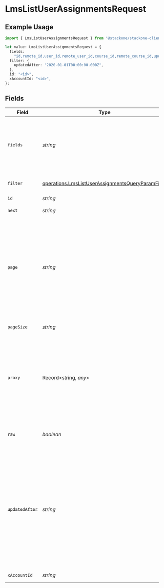# LmsListUserAssignmentsRequest

## Example Usage

```typescript
import { LmsListUserAssignmentsRequest } from "@stackone/stackone-client-ts/sdk/models/operations";

let value: LmsListUserAssignmentsRequest = {
  fields:
    "id,remote_id,user_id,remote_user_id,course_id,remote_course_id,updated_at,created_at,due_date,status,progress,learning_object_type,learning_object_id,remote_learning_object_id,learning_object_external_reference",
  filter: {
    updatedAfter: "2020-01-01T00:00:00.000Z",
  },
  id: "<id>",
  xAccountId: "<id>",
};
```

## Fields

| Field                                                                                                                                                                                                              | Type                                                                                                                                                                                                               | Required                                                                                                                                                                                                           | Description                                                                                                                                                                                                        | Example                                                                                                                                                                                                            |
| ------------------------------------------------------------------------------------------------------------------------------------------------------------------------------------------------------------------ | ------------------------------------------------------------------------------------------------------------------------------------------------------------------------------------------------------------------ | ------------------------------------------------------------------------------------------------------------------------------------------------------------------------------------------------------------------ | ------------------------------------------------------------------------------------------------------------------------------------------------------------------------------------------------------------------ | ------------------------------------------------------------------------------------------------------------------------------------------------------------------------------------------------------------------ |
| `fields`                                                                                                                                                                                                           | *string*                                                                                                                                                                                                           | :heavy_minus_sign:                                                                                                                                                                                                 | The comma separated list of fields that will be returned in the response (if empty, all fields are returned)                                                                                                       | id,remote_id,user_id,remote_user_id,course_id,remote_course_id,updated_at,created_at,due_date,status,progress,learning_object_type,learning_object_id,remote_learning_object_id,learning_object_external_reference |
| `filter`                                                                                                                                                                                                           | [operations.LmsListUserAssignmentsQueryParamFilter](../../../sdk/models/operations/lmslistuserassignmentsqueryparamfilter.md)                                                                                      | :heavy_minus_sign:                                                                                                                                                                                                 | LMS Assignment Filter                                                                                                                                                                                              |                                                                                                                                                                                                                    |
| `id`                                                                                                                                                                                                               | *string*                                                                                                                                                                                                           | :heavy_check_mark:                                                                                                                                                                                                 | N/A                                                                                                                                                                                                                |                                                                                                                                                                                                                    |
| `next`                                                                                                                                                                                                             | *string*                                                                                                                                                                                                           | :heavy_minus_sign:                                                                                                                                                                                                 | The unified cursor                                                                                                                                                                                                 |                                                                                                                                                                                                                    |
| ~~`page`~~                                                                                                                                                                                                         | *string*                                                                                                                                                                                                           | :heavy_minus_sign:                                                                                                                                                                                                 | : warning: ** DEPRECATED **: This will be removed in a future release, please migrate away from it as soon as possible.<br/><br/>The page number of the results to fetch                                           |                                                                                                                                                                                                                    |
| `pageSize`                                                                                                                                                                                                         | *string*                                                                                                                                                                                                           | :heavy_minus_sign:                                                                                                                                                                                                 | The number of results per page                                                                                                                                                                                     |                                                                                                                                                                                                                    |
| `proxy`                                                                                                                                                                                                            | Record<string, *any*>                                                                                                                                                                                              | :heavy_minus_sign:                                                                                                                                                                                                 | Query parameters that can be used to pass through parameters to the underlying provider request by surrounding them with 'proxy' key                                                                               |                                                                                                                                                                                                                    |
| `raw`                                                                                                                                                                                                              | *boolean*                                                                                                                                                                                                          | :heavy_minus_sign:                                                                                                                                                                                                 | Indicates that the raw request result is returned                                                                                                                                                                  |                                                                                                                                                                                                                    |
| ~~`updatedAfter`~~                                                                                                                                                                                                 | *string*                                                                                                                                                                                                           | :heavy_minus_sign:                                                                                                                                                                                                 | : warning: ** DEPRECATED **: This will be removed in a future release, please migrate away from it as soon as possible.<br/><br/>Use a string with a date to only select results updated after that given date     | 2020-01-01T00:00:00.000Z                                                                                                                                                                                           |
| `xAccountId`                                                                                                                                                                                                       | *string*                                                                                                                                                                                                           | :heavy_check_mark:                                                                                                                                                                                                 | The account identifier                                                                                                                                                                                             |                                                                                                                                                                                                                    |